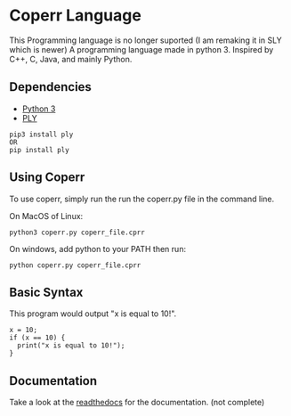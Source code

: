 # Coperr Language
This Programming language is no longer suported (I am remaking it in SLY which is newer)
A programming language made in python 3. Inspired by C++, C, Java, and mainly Python.

## Dependencies
* [Python 3](https://www.python.org/downloads/release/python-368/)
* [PLY](https://www.dabeaz.com/ply/)

```
pip3 install ply
OR
pip install ply
```

## Using Coperr
To use coperr, simply run the run the coperr.py file in the command line.

On MacOS of Linux:

`python3 coperr.py coperr_file.cprr`

On windows, add python to your PATH then run:

`python coperr.py coperr_file.cprr`

## Basic Syntax
This program would output "x is equal to 10!".
```
x = 10;
if (x == 10) {
  print("x is equal to 10!");
}
```

## Documentation
Take a look at the [readthedocs](https://coperr-lang.readthedocs.io/en/latest/) for the documentation. (not complete)

